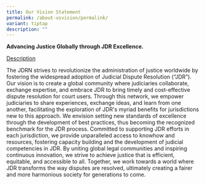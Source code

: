 ```yaml
---
title: Our Vision Statement
permalink: /about-usvision/permalink/
variant: tiptap
description: ""
---
```

<p></p>
<p><strong>Advancing Justice Globally through JDR Excellence.</strong>
</p>
<p></p>
<p><u>Description</u>
</p>
<p>The JDRN strives to revolutionize the administration of justice worldwide
by fostering the widespread adoption of Judicial Dispute Resolution (“JDR”).
Our vision is to create a global community where judiciaries collaborate,
exchange expertise, and embrace JDR to bring timely and cost-effective
dispute resolution for court users. Through this network, we empower judiciaries
to share experiences, exchange ideas, and learn from one another, facilitating
the exploration of JDR's myriad benefits for jurisdictions new to this
approach. We envision setting new standards of excellence through the development
of best practices, thus becoming the recognized benchmark for the JDR process.
Committed to supporting JDR efforts in each jurisdiction, we provide unparalleled
access to knowhow and resources, fostering capacity building and the development
of judicial competencies in JDR. By uniting global legal communities and
inspiring continuous innovation, we strive to achieve justice that is efficient,
equitable, and accessible to all. Together, we work towards a world where
JDR transforms the way disputes are resolved, ultimately creating a fairer
and more harmonious society for generations to come.</p>
